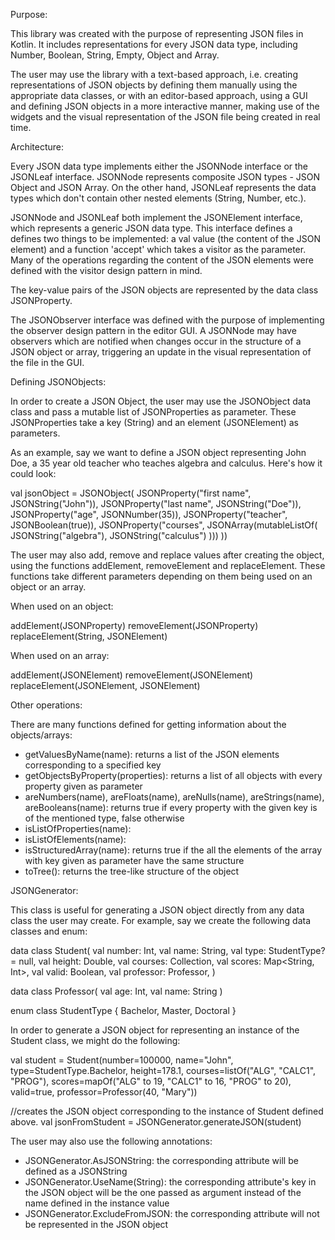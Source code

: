 Purpose:

This library was created with the purpose of representing JSON files in Kotlin. It includes representations for every JSON data type, including Number, Boolean, String, Empty, Object and Array.

The user may use the library with a text-based approach, i.e. creating representations of JSON objects by defining them manually using the appropriate data classes, or with an editor-based approach, using a GUI and defining JSON objects in a more interactive manner, making use of the widgets and the visual representation of the JSON file being created in real time.


Architecture:

Every JSON data type implements either the JSONNode interface or the JSONLeaf interface. JSONNode represents composite JSON types - JSON Object and JSON Array. On the other hand, JSONLeaf represents the data types which don't contain other nested elements (String, Number, etc.).

JSONNode and JSONLeaf both implement the JSONElement interface, which represents a generic JSON data type. This interface defines a defines two things to be implemented: a val value (the content of the JSON element) and a function 'accept' which takes a visitor as the parameter. Many of the operations regarding the content of the JSON elements were defined with the visitor design pattern in mind.

The key-value pairs of the JSON objects are represented by the data class JSONProperty.

The JSONObserver interface was defined with the purpose of implementing the observer design pattern in the editor GUI. A JSONNode may have observers which are notified when changes occur in the structure of a JSON object or array, triggering an update in the visual representation of the file in the GUI.


Defining JSONObjects:

In order to create a JSON Object, the user may use the JSONObject data class and pass a mutable list of JSONProperties as parameter. These JSONProperties take a key (String) and an element (JSONElement) as parameters.

As an example, say we want to define a JSON object representing John Doe, a 35 year old teacher who teaches algebra and calculus. Here's how it could look:

val jsonObject = JSONObject(
	JSONProperty("first name", JSONString("John")),
        JSONProperty("last name", JSONString("Doe")),
        JSONProperty("age", JSONNumber(35)),
        JSONProperty("teacher", JSONBoolean(true)),
        JSONProperty("courses", JSONArray(mutableListOf(
            	JSONString("algebra"),
            	JSONString("calculus")
        )))
))

The user may also add, remove and replace values after creating the object, using the functions addElement, removeElement and replaceElement. These functions take different parameters depending on them being used on an object or an array.

When used on an object:

addElement(JSONProperty)
removeElement(JSONProperty)
replaceElement(String, JSONElement)

When used on an array:

addElement(JSONElement)
removeElement(JSONElement)
replaceElement(JSONElement, JSONElement)


Other operations:

There are many functions defined for getting information about the objects/arrays:

 - getValuesByName(name): returns a list of the JSON elements corresponding to a specified key
 - getObjectsByProperty(properties): returns a list of all objects with every property given as parameter
 - areNumbers(name), areFloats(name), areNulls(name), areStrings(name), areBooleans(name): returns true if every property with the given key is of the mentioned type, false otherwise
 - isListOfProperties(name):
 - isListOfElements(name):
 - isStructuredArray(name): returns true if the all the elements of the array with key given as parameter have the same structure
 - toTree(): returns the tree-like structure of the object


JSONGenerator:

This class is useful for generating a JSON object directly from any data class the user may create. For example, say we create the following data classes and enum:

data class Student(
        val number: Int,
        val name: String,
        val type: StudentType? = null,
        val height: Double,
        val courses: Collection<String>,
        val scores: Map<String, Int>,
        val valid: Boolean,
        val professor: Professor,
)

data class Professor(
    val age: Int,
    val name: String
)

enum class StudentType {
    Bachelor, Master, Doctoral
}

In order to generate a JSON object for representing an instance of the Student class, we might do the following:

val student = Student(number=100000, name="John", type=StudentType.Bachelor, height=178.1,
	courses=listOf("ALG", "CALC1", "PROG"), 
	scores=mapOf("ALG" to 19, "CALC1" to 16, "PROG" to 20),
	valid=true, professor=Professor(40, "Mary"))

//creates the JSON object corresponding to the instance of Student defined above.
val jsonFromStudent = JSONGenerator.generateJSON(student) 

The user may also use the following annotations:

 - JSONGenerator.AsJSONString: the corresponding attribute will be defined as a JSONString
 - JSONGenerator.UseName(String): the corresponding attribute's key in the JSON object will be the one passed as argument instead of the name defined in the instance value
 - JSONGenerator.ExcludeFromJSON: the corresponding attribute will not be represented in the JSON object